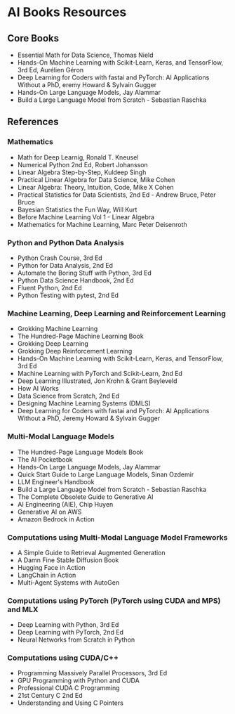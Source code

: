 # AI Books Resources

## Core Books
- Essential Math for Data Science, Thomas Nield
- Hands-On Machine Learning with Scikit-Learn, Keras, and TensorFlow, 3rd Ed, Aurélien Géron
- Deep Learning for Coders with fastai and PyTorch: AI Applications Without a PhD, eremy Howard & Sylvain Gugger
- Hands-On Large Language Models, Jay Alammar
- Build a Large Language Model from Scratch - Sebastian Raschka

## References

### Mathematics
- Math for Deep Learnig, Ronald T. Kneusel
- Numerical Python 2nd Ed, Robert Johansson 
- Linear Algebra Step-by-Step, Kuldeep Singh
- Practical Linear Algebra for Data Science, Mike Cohen
- Linear Algebra: Theory, Intuition, Code, Mike X Cohen
- Practical Statistics for Data Scientists, 2nd Ed - Andrew Bruce, Peter Bruce
- Bayesian Statistics the Fun Way, Will Kurt
- Before Machine Learning Vol 1 - Linear Algebra
- Mathematics for Machine Learning, Marc Peter Deisenroth


### Python and Python Data Analysis
- Python Crash Course, 3rd Ed
- Python for Data Analysis, 2nd Ed
- Automate the Boring Stuff with Python, 3rd Ed
- Python Data Science Handbook, 2nd Ed
- Fluent Python, 2nd Ed
- Python Testing with pytest, 2nd Ed

### Machine Learning, Deep Learning and Reinforcement Learning
- Grokking Machine Learning
- The Hundred-Page Machine Learning Book
- Grokking Deep Learning
- Grokking Deep Reinforcement Learning
- Hands-On Machine Learning with Scikit-Learn, Keras, and TensorFlow, 3rd Ed
- Machine Learning with PyTorch and Scikit-Learn, 2nd Ed
- Deep Learning Illustrated, Jon Krohn & Grant Beyleveld
- How AI Works
- Data Science from Scratch, 2nd Ed
- Designing Machine Learning Systems (DMLS)
- Deep Learning for Coders with fastai and PyTorch: AI Applications Without a PhD, Jeremy Howard & Sylvain Gugger

### Multi-Modal Language Models
- The Hundred-Page Language Models Book
- The AI Pocketbook
- Hands-On Large Language Models, Jay Alammar
- Quick Start Guide to Large Language Models, Sinan Ozdemir
- LLM Engineer's Handbook
- Build a Large Language Model from Scratch - Sebastian Raschka
- The Complete Obsolete Guide to Generative AI
- AI Engineering (AIE), Chip Huyen
- Generative AI on AWS
- Amazon Bedrock in Action

### Computations using Multi-Modal Language Model Frameworks
- A Simple Guide to Retrieval Augmented Generation
- A Damn Fine Stable Diffusion Book
- Hugging Face in Action
- LangChain in Action
- Multi-Agent Systems with AutoGen 

### Computations using PyTorch (PyTorch using CUDA and MPS) and MLX
- Deep Learning with Python, 3rd Ed
- Deep Learning with PyTorch, 2nd Ed
- Neural Networks from Scratch in Python

### Computations using CUDA/C++
- Programming Massively Parallel Processors, 3rd Ed
- GPU Programming with Python and CUDA
- Professional CUDA C Programming
- 21st Century C 2nd Ed
- Understanding and Using C Pointers
